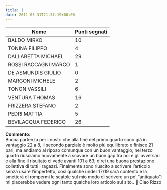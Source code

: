 ```yaml
---
title: |
date: 2011-03-31T21:37:19+00:00
---
```

| **Nome** | **Punti segnati** |
| -------- | ----------------- |
| BALDO MIRKO | 10 |
| TONINA FILIPPO | 4 |
| DALLABETTA MICHAEL | 29 |
| ROSSI RACCAGNI MARCO | 1 |
| DE ASMUNDIS GIULIO | 0 |
| MARGONI MICHELE | 2 |
| TONON VASSILI | 6 |
| VENTURA THOMAS | 16 |
| FRIZZERA STEFANO | 2 |
| PEDRI MATTIA | 5 |
| BEVILACQUA FEDERICO | 26 |

**Commento:**  
Buona partenza per i nostri che alla fine del primo quarto sono già in vantaggio 22 a 8, il secondo parziale è molto più equilibrato e finisce 21 pari, ma andiamo al riposo comunque con un buon vantaggio; nel terzo quarto riusciamo nuovamente a scavare un buon gap tra noi e gli avversari e alla fine il risultato ci vede avanti 101 a 63; direi una buona prestazione collettiva di tutti i ragazzi. Finalmente sono riuscito a scrivere l’articolo senza usare l’imperfetto, così qualche under 17/19 sarà contento e la smetterà di rompermi le scatole sul mio modo di scrivere un po’ “antiquato”; mi piacerebbe vedere ogni tanto qualche loro articolo sul sito.. 🙂 Ciao Rizzo